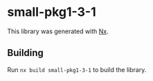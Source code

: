 # small-pkg1-3-1

This library was generated with [Nx](https://nx.dev).

## Building

Run `nx build small-pkg1-3-1` to build the library.
